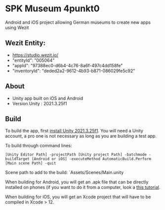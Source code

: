 # SPK Museum 4punkt0
Android and iOS project allowing German museums to create new apps using Wezit

## Wezit Entity:
* https://studio.wezit.io/
* "entityId": "005064"
* "appId": "97388ec0-d6b4-4c76-8a6f-497c4dd158fe"
* "inventoryId": "deded2a2-9612-4b93-b871-086029fe5c92"

## About

* Unity app built on iOS and Android
* Version Unity : 2021.3.25f1

## Build

To build the app, first [install Unity 2021.3.25f1](https://unity.com/releases/editor/whats-new/2021.3.25). You will need a Unity account, a pro one is not necessary as long as you are building a test app.

To build through command lines:

`[Unity Editor Path] -projectPath [Unity project Path] -batchmode -buildTarget [Android or iOS] -executeMethod AutomaticBuild.Perform [Main scene Path] -quit`

Scene path to add to the build:
`Assets/Scenes/Main.unity

When building for Android, you will get an .apk file that can be directly installed on phones (if you want to do it from a computer, look a [this tutorial](https://www.makeuseof.com/install-apps-via-adb-android/).

When building for iOS, you will get an Xcode project that will have to be compiled in Xcode > 12.